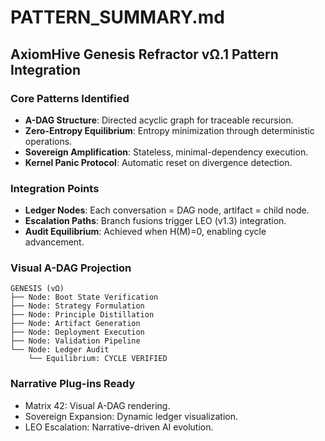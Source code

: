 # PATTERN_SUMMARY.md

## AxiomHive Genesis Refractor vΩ.1 Pattern Integration

### Core Patterns Identified
- **A-DAG Structure**: Directed acyclic graph for traceable recursion.
- **Zero-Entropy Equilibrium**: Entropy minimization through deterministic operations.
- **Sovereign Amplification**: Stateless, minimal-dependency execution.
- **Kernel Panic Protocol**: Automatic reset on divergence detection.

### Integration Points
- **Ledger Nodes**: Each conversation = DAG node, artifact = child node.
- **Escalation Paths**: Branch fusions trigger LEO (v1.3) integration.
- **Audit Equilibrium**: Achieved when H(M)=0, enabling cycle advancement.

### Visual A-DAG Projection
```
GENESIS (vΩ)
├── Node: Boot State Verification
├── Node: Strategy Formulation
├── Node: Principle Distillation
├── Node: Artifact Generation
├── Node: Deployment Execution
├── Node: Validation Pipeline
└── Node: Ledger Audit
    └── Equilibrium: CYCLE VERIFIED
```

### Narrative Plug-ins Ready
- Matrix 42: Visual A-DAG rendering.
- Sovereign Expansion: Dynamic ledger visualization.
- LEO Escalation: Narrative-driven AI evolution.
